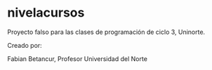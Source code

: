 # nivelacursos
Proyecto falso para las clases de programación de ciclo 3, Uninorte.


Creado por:

Fabian Betancur, Profesor Universidad del Norte
